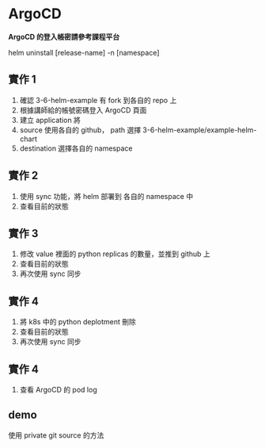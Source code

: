 # ArgoCD

**ArgoCD 的登入帳密請參考課程平台**

helm uninstall [release-name] -n [namespace] 

## 實作 1
1. 確認 3-6-helm-example 有 fork 到各自的 repo 上
2. 根據講師給的帳號密碼登入 ArgoCD 頁面
3. 建立 application 將
4. source 使用各自的 github， path 選擇 3-6-helm-example/example-helm-chart
5. destination 選擇各自的 namespace

## 實作 2
1. 使用 sync 功能，將 helm 部署到 各自的 namespace 中
2. 查看目前的狀態

## 實作 3
1. 修改 value 裡面的 python replicas 的數量，並推到 github 上
2. 查看目前的狀態
3. 再次使用 sync 同步

## 實作 4
1. 將 k8s 中的 python deplotment 刪除
2. 查看目前的狀態
3. 再次使用 sync 同步

## 實作 4
1. 查看 ArgoCD 的 pod log

## demo
使用 private git source 的方法